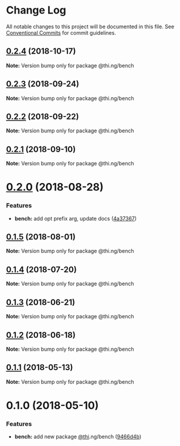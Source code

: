 # Change Log

All notable changes to this project will be documented in this file.
See [Conventional Commits](https://conventionalcommits.org) for commit guidelines.

## [0.2.4](https://github.com/thi-ng/umbrella/compare/@thi.ng/bench@0.2.3...@thi.ng/bench@0.2.4) (2018-10-17)

**Note:** Version bump only for package @thi.ng/bench





<a name="0.2.3"></a>
## [0.2.3](https://github.com/thi-ng/umbrella/compare/@thi.ng/bench@0.2.2...@thi.ng/bench@0.2.3) (2018-09-24)

**Note:** Version bump only for package @thi.ng/bench





<a name="0.2.2"></a>
## [0.2.2](https://github.com/thi-ng/umbrella/compare/@thi.ng/bench@0.2.1...@thi.ng/bench@0.2.2) (2018-09-22)

**Note:** Version bump only for package @thi.ng/bench





<a name="0.2.1"></a>
## [0.2.1](https://github.com/thi-ng/umbrella/compare/@thi.ng/bench@0.2.0...@thi.ng/bench@0.2.1) (2018-09-10)

**Note:** Version bump only for package @thi.ng/bench





<a name="0.2.0"></a>
# [0.2.0](https://github.com/thi-ng/umbrella/compare/@thi.ng/bench@0.1.5...@thi.ng/bench@0.2.0) (2018-08-28)


### Features

* **bench:** add opt prefix arg, update docs ([4a37367](https://github.com/thi-ng/umbrella/commit/4a37367))




<a name="0.1.5"></a>
## [0.1.5](https://github.com/thi-ng/umbrella/compare/@thi.ng/bench@0.1.4...@thi.ng/bench@0.1.5) (2018-08-01)




**Note:** Version bump only for package @thi.ng/bench

<a name="0.1.4"></a>
## [0.1.4](https://github.com/thi-ng/umbrella/compare/@thi.ng/bench@0.1.3...@thi.ng/bench@0.1.4) (2018-07-20)




**Note:** Version bump only for package @thi.ng/bench

<a name="0.1.3"></a>
## [0.1.3](https://github.com/thi-ng/umbrella/compare/@thi.ng/bench@0.1.2...@thi.ng/bench@0.1.3) (2018-06-21)




**Note:** Version bump only for package @thi.ng/bench

<a name="0.1.2"></a>
## [0.1.2](https://github.com/thi-ng/umbrella/compare/@thi.ng/bench@0.1.1...@thi.ng/bench@0.1.2) (2018-06-18)




**Note:** Version bump only for package @thi.ng/bench

<a name="0.1.1"></a>
## [0.1.1](https://github.com/thi-ng/umbrella/compare/@thi.ng/bench@0.1.0...@thi.ng/bench@0.1.1) (2018-05-13)




**Note:** Version bump only for package @thi.ng/bench

<a name="0.1.0"></a>
# 0.1.0 (2018-05-10)


### Features

* **bench:** add new package [@thi](https://github.com/thi).ng/bench ([9466d4b](https://github.com/thi-ng/umbrella/commit/9466d4b))
